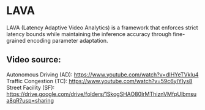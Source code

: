 # LAVA
LAVA (Latency Adaptive Video Analytics) is a framework that enforces strict latency bounds while maintaining the inference accuracy through fine-grained encoding parameter adaptation.

## Video source:
Autonomous Driving (AD): https://www.youtube.com/watch?v=dIHYeTVklu4
Traffic Congestion (TC): https://www.youtube.com/watch?v=59c6yIYIys8
Street Facility (SF): https://drive.google.com/drive/folders/1SkogSHAO80lrMThiznVMfpUlbmsua8qR?usp=sharing
